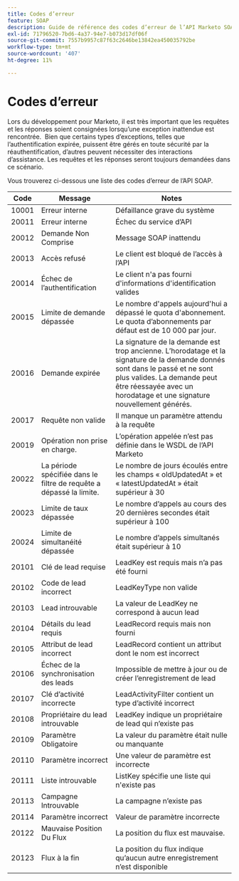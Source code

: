 ```yaml
---
title: Codes d’erreur
feature: SOAP
description: Guide de référence des codes d’erreur de l’API Marketo SOAP avec des messages et des notes, couvrant les échecs d’authentification, les limites de taux et de simultanéité et les problèmes de requête.
exl-id: 71796520-7bd6-4a37-94e7-b073d17df06f
source-git-commit: 7557b9957c87f63c2646be13842ea450035792be
workflow-type: tm+mt
source-wordcount: '407'
ht-degree: 11%

---
```


# Codes d’erreur

Lors du développement pour Marketo, il est très important que les requêtes et les réponses soient consignées lorsqu’une exception inattendue est rencontrée.  Bien que certains types d’exceptions, telles que l’authentification expirée, puissent être gérés en toute sécurité par la réauthentification, d’autres peuvent nécessiter des interactions d’assistance. Les requêtes et les réponses seront toujours demandées dans ce scénario.

Vous trouverez ci-dessous une liste des codes d’erreur de l’API SOAP.

| Code | Message | Notes |
|--- |--- |--- |
| 10001 | Erreur interne | Défaillance grave du système |
| 20011 | Erreur interne | Échec du service d’API |
| 20012 | Demande Non Comprise | Message SOAP inattendu |
| 20013 | Accès refusé | Le client est bloqué de l’accès à l’API |
| 20014 | Échec de l’authentification | Le client n&#39;a pas fourni d&#39;informations d&#39;identification valides |
| 20015 | Limite de demande dépassée | Le nombre d&#39;appels aujourd&#39;hui a dépassé le quota d&#39;abonnement. Le quota d’abonnements par défaut est de 10 000 par jour. |
| 20016 | Demande expirée | La signature de la demande est trop ancienne. L’horodatage et la signature de la demande donnés sont dans le passé et ne sont plus valides. La demande peut être réessayée avec un horodatage et une signature nouvellement générés. |
| 20017 | Requête non valide | Il manque un paramètre attendu à la requête |
| 20019 | Opération non prise en charge. | L’opération appelée n’est pas définie dans le WSDL de l’API Marketo |
| 20022 | La période spécifiée dans le filtre de requête a dépassé la limite. | Le nombre de jours écoulés entre les champs « oldUpdatedAt » et « latestUpdatedAt » était supérieur à 30 |
| 20023 | Limite de taux dépassée | Le nombre d’appels au cours des 20 dernières secondes était supérieur à 100 |
| 20024 | Limite de simultanéité dépassée | Le nombre d’appels simultanés était supérieur à 10 |
| 20101 | Clé de lead requise | LeadKey est requis mais n’a pas été fourni |
| 20102 | Code de lead incorrect | LeadKeyType non valide |
| 20103 | Lead introuvable | La valeur de LeadKey ne correspond à aucun lead |
| 20104 | Détails du lead requis | LeadRecord requis mais non fourni |
| 20105 | Attribut de lead incorrect | LeadRecord contient un attribut dont le nom est incorrect |
| 20106 | Échec de la synchronisation des leads | Impossible de mettre à jour ou de créer l’enregistrement de lead |
| 20107 | Clé d’activité incorrecte | LeadActivityFilter contient un type d’activité incorrect |
| 20108 | Propriétaire du lead introuvable | LeadKey indique un propriétaire de lead qui n’existe pas |
| 20109 | Paramètre Obligatoire | La valeur du paramètre était nulle ou manquante |
| 20110 | Paramètre incorrect | Une valeur de paramètre est incorrecte |
| 20111 | Liste introuvable | ListKey spécifie une liste qui n&#39;existe pas |
| 20113 | Campagne Introuvable | La campagne n’existe pas |
| 20114 | Paramètre incorrect | Valeur de paramètre incorrecte |
| 20122 | Mauvaise Position Du Flux | La position du flux est mauvaise. |
| 20123 | Flux à la fin | La position du flux indique qu’aucun autre enregistrement n’est disponible |
